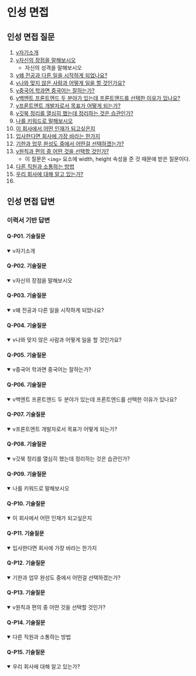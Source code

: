 # 인성 면접 

## 인성 면접 질문 

1. [v자기소개](#q-p01-기술질문)
1. [v자신의 장점을 말해보시오](#q-p02-기술질문)
    - 자신의 성격을 말해보시오 
1. [v왜 전공과 다른 일을 시작하게 되었나요?](#q-p03-기술질문)
1. [v나와 맞지 않은 사람과 어떻게 일을 할 것인가요?](#q-p04-기술질문)
1. [v중국어 학과면 중국어는 잘하는가?](#q-p05-기술질문)
1. [v백엔트 프론트엔드 두 분야가 있는데 프론트엔드를 선택한 이유가 있나요?](#q-p06-기술질문)
1. [v프론트엔트 개발자로서 목표가 어떻게 되는가?](#q-p07-기술질문)
1. [v깃북 정리를 열심히 했는데 정리하는 것은 습관인가?](#q-p08-기술질문)
1. [나를 키워드로 말해보시오](#q-p09-기술질문)
1. [이 회사에서 어떤 인재가 되고싶은지](#q-p10-기술질문)
1. [입사한다면 회사에 가장 바라는 한가지](#q-p11-기술질문)
1. [기한과 업무 완성도 중에서 어떤걸 선택하겠는가?](#q-p12-기술질문)
1. [v원칙과 편의 중 어떤 것을 선택할 것인가?](#q-p13-기술질문)
    - 이 질문은 `<img>` 요소에 width, height 속성을 준 것 때문에 받은 질문이다. 
1. [다른 직원과 소통하는 방법](#q-n014-일반질문)
1. [우리 회사에 대해 알고 있는가? ](#q-p15-기술질문)
1. [](#q-p16-기술질문)

## 인성 면접 답변 

### 이력서 기반 답변 

#### Q-P01. 기술질문 
<details open>
  <summary>v자기소개</summary>

</details>

#### Q-P02. 기술질문 
<details open>
  <summary>v자신의 장점을 말해보시오</summary>

</details>

#### Q-P03. 기술질문 
<details open>
  <summary>v왜 전공과 다른 일을 시작하게 되었나요?</summary>

</details>

#### Q-P04. 기술질문 
<details open>
  <summary>v나와 맞지 않은 사람과 어떻게 일을 할 것인가요?</summary>

</details>

#### Q-P05. 기술질문 
<details open>
  <summary>v중국어 학과면 중국어는 잘하는가?</summary>

</details>

#### Q-P06. 기술질문 
<details open>
  <summary>v백엔트 프론트엔드 두 분야가 있는데 프론트엔드를 선택한 이유가 있나요?</summary>

</details>

#### Q-P07. 기술질문 
<details open>
  <summary>v프론트엔트 개발자로서 목표가 어떻게 되는가?</summary>

</details>

#### Q-P08. 기술질문 
<details open>
  <summary>v깃북 정리를 열심히 했는데 정리하는 것은 습관인가?</summary>

</details>

#### Q-P09. 기술질문 
<details open>
  <summary>나를 키워드로 말해보시오</summary>

</details>

#### Q-P10. 기술질문 
<details open>
  <summary>이 회사에서 어떤 인재가 되고싶은지</summary>

</details>

#### Q-P11. 기술질문 
<details open>
  <summary>입사한다면 회사에 가장 바라는 한가지</summary>

</details>

#### Q-P12. 기술질문 
<details open>
  <summary>기한과 업무 완성도 중에서 어떤걸 선택하겠는가?</summary>

</details>

#### Q-P13. 기술질문 
<details open>
  <summary>v원칙과 편의 중 어떤 것을 선택할 것인가?</summary>

</details>

#### Q-P14. 기술질문 
<details open>
  <summary>다른 직원과 소통하는 방법</summary>

</details>

#### Q-P15. 기술질문 
<details open>
  <summary>우리 회사에 대해 알고 있는가? </summary>

</details>
